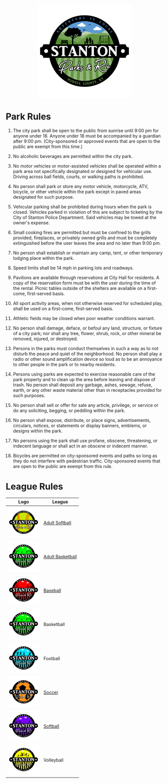 <p align="center">
  <img src="../Assets/Images/Logos/Stanton_City_Park-1_1-Color-Transparent-Logo.png" alt="Baseball Logo" width="300"/>
</p>

# Park Rules

1. The city park shall be open to the public from sunrise until 9:00 pm for anyone under 18. Anyone under 18 must be accompanied by a guardian after 9:00 pm. (City-sponsored or approved events that are open to the public are exempt from this time.)

2. No alcoholic beverages are permitted within the city park.

3. No motor vehicles or motor-assisted vehicles shall be operated within a park area not specifically designated or designed for vehicular use. Driving across ball fields, courts, or walking paths is prohibited.

4. No person shall park or store any motor vehicle, motorcycle, ATV, bicycle, or other vehicle within the park except in paved areas designated for such purpose.

5. Vehicular parking shall be prohibited during hours when the park is closed. Vehicles parked in violation of this are subject to ticketing by the City of Stanton Police Department. Said vehicles may be towed at the owner's expense.

6. Small cooking fires are permitted but must be confined to the grills provided, fireplaces, or privately owned grills and must be completely extinguished before the user leaves the area and no later than 9:00 pm.

7. No person shall establish or maintain any camp, tent, or other temporary lodging place within the park.

8. Speed limits shall be 14 mph in parking lots and roadways.

9.  Pavilions are available through reservations at City Hall for residents. A copy of the reservation form must be with the user during the time of the rental. Picnic tables outside of the shelters are available on a first-come, first-served basis.

10. All sport activity areas, when not otherwise reserved for scheduled play, shall be used on a first-come, first-served basis.

11. Athletic fields may be closed when poor weather conditions warrant.

12. No person shall damage, deface, or befoul any land, structure, or fixture of a city park; nor shall any tree, flower, shrub, rock, or other mineral be removed, injured, or destroyed.

13. Persons in the parks must conduct themselves in such a way as to not disturb the peace and quiet of the neighborhood. No person shall play a radio or other sound amplification device so loud as to be an annoyance to other people in the park or to nearby residents.

14. Persons using parks are expected to exercise reasonable care of the park property and to clean up the area before leaving and dispose of trash. No person shall deposit any garbage, ashes, sewage, refuse, earth, or any other waste material other than in receptacles provided for such purposes.

15. No person shall sell or offer for sale any article, privilege, or service or do any soliciting, begging, or peddling within the park.

16. No person shall expose, distribute, or place signs, advertisements, circulars, notices, or statements or display banners, emblems, or designs within the park.

17. No persons using the park shall use profane, obscene, threatening, or indecent language or shall act in an obscene or indecent manner.

18. Bicycles are permitted on city-sponsored events and paths so long as they do not interfere with pedestrian traffic. City-sponsored events that are open to the public are exempt from this rule.

# League Rules


| Logo | League           |
|------|------------------|
| <img src="../Assets/Images/Logos/Adult_Softball-1_1-Color-Transparent-Logo.png" alt="Adult Softball Logo" width="100"/> | [Adult Softball](../Rules/LeagueRules/AdultSoftball/README.md)   |
| <img src="../Assets/Images/Logos/Basketball-1_1-Color-Transparent-Logo.png" alt="Adult Basketball Logo" width="100"/> | [Adult Basketball](../Rules/LeagueRules/AdultBasketball/README.md) |
| <img src="../Assets/Images/Logos/Baseball-1_1-Color-Transparent-Logo.png" alt="Baseball Logo" width="100"/> | [Baseball](../Rules/LeagueRules/Baseball/README.md)         |
| <img src="../Assets/Images/Logos/Basketball-1_1-Color-Transparent-Logo.png" alt="Basketball Logo" width="100"/> | Basketball       |
| <img src="../Assets/Images/Logos/Football-1_1-Color-Transparent-Logo.png" alt="Football Logo" width="100"/> | Football           |
| <img src="../Assets/Images/Logos/Soccer-1_1-Color-Transparent-Logo.png" alt="Soccer Logo" width="100"/> | [Soccer](../Rules/LeagueRules/Soccer/README.md)           |
| <img src="../Assets/Images/Logos/Softball-1_1-Color-Transparent-Logo.png" alt="Softball Logo" width="100"/> | [Softball](../Rules/LeagueRules/Softball/README.md)         |
| <img src="../Assets/Images/Logos/Volleyball-1_1-Color-Transparent-Logo.png" alt="Volleyball Logo" width="100"/> | Volleyball       |